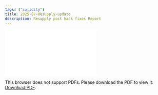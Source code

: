 ```yaml
---
tags: ["solidity"]
title: 2025-07-Resupply-update
description: Resupply post hack fixes Report
---
```


<object data="pdf/2025-07-Resupply-update.pdf" type="application/pdf" width="100%" height="1000px">
    <embed src="pdf/2025-07-Resupply-update.pdf">
        <p>This browser does not support PDFs. Please download the PDF to view it: <a href="pdf/2025-07-Resupply-update.pdf">Download PDF</a>.</p>
    </embed>
</object>
